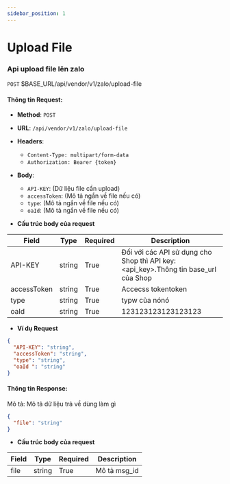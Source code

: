 ```yaml
---
sidebar_position: 1
---
```


# Upload File

### Api upload file lên zalo

`POST` $BASE_URL/api/vendor/v1/zalo/upload-file

#### Thông tin Request:

- **Method**: `POST`
- **URL**: `/api/vendor/v1/zalo/upload-file`
- **Headers**: 
  - `Content-Type: multipart/form-data`
  - `Authorization: Bearer {token}`
- **Body**:
  - `API-KEY`: (Dữ liệu file cần upload)
  - `accessToken`: (Mô tả ngắn về file nếu có)
  - `type`: (Mô tả ngắn về file nếu có)
  - `oaId`: (Mô tả ngắn về file nếu có)


- **Cấu trúc body của request**

| Field        | Type            |     Required    | Description   |
|------------- |-----------------|-----------------|---------------               |
| API-KEY      | string          | True            |    Đối với các API sử dụng cho Shop thì API key:<api_key>.Thông tin base_url của Shop         |
| accessToken  | string          | True            |    Accecss tokentoken           |
| type         | string          | True            |     typw của nónó          |
| oaId         | string          | True            |      123123123123123123         |

- **Ví dụ Request**
```json
{
  "API-KEY": "string",
  "accessToken": "string",
  "type": "string",
  "oaId ": "string"
}
 ```
#### Thông tin Response:

Mô tả: Mô tả dữ liệu trả về dùng làm gì 

```json
{
  "file": "string"
}
```

- **Cấu trúc body của request**

| Field        | Type            |     Required    | Description       |
|------------- |-----------------|-----------------|-------------------|
| file         | string          | True            |    Mô tả msg_id   |




